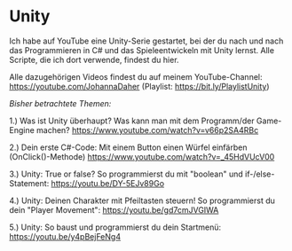 # Unity
Ich habe auf YouTube eine Unity-Serie gestartet, bei der du nach und nach das Programmieren in C# und das Spieleentwickeln mit Unity lernst. Alle Scripte, die ich dort verwende, findest du hier.

Alle dazugehörigen Videos findest du auf meinem YouTube-Channel: https://youtube.com/JohannaDaher 
(Playlist: https://bit.ly/PlaylistUnity)

*Bisher betrachtete Themen:*

1.) Was ist Unity überhaupt? Was kann man mit dem Programm/der Game-Engine machen?
https://www.youtube.com/watch?v=v66p2SA4RBc

2.) Dein erste C#-Code: Mit einem Button einen Würfel einfärben (OnClick()-Methode)
https://www.youtube.com/watch?v=_45HdVUcV00

3.) Unity: True or false? So programmierst du mit "boolean" und if-/else-Statement:
https://youtu.be/DY-5EJv89Go

4.) Unity: Deinen Charakter mit Pfeiltasten steuern! So programmierst du dein "Player Movement": 
https://youtu.be/gd7cmJVGIWA

5.) Unity: So baust und programmierst du dein Startmenü:
https://youtu.be/y4pBejFeNg4

